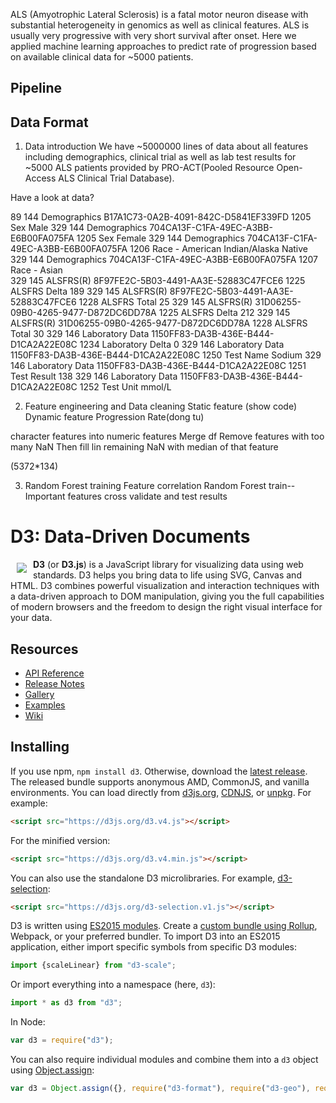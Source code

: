 ALS (Amyotrophic Lateral Sclerosis) is a fatal motor neuron disease with substantial heterogeneity in genomics as well as clinical features. ALS is usually very progressive with very short survival after onset. Here we applied machine learning approaches to predict rate of progression based on available clinical data for ~5000 patients.


##     Pipeline 
##  Data Format

1. Data introduction
We have ~5000000 lines of data about all features including demographics, clinical trial as well as lab test results for ~5000 ALS patients provided by PRO-ACT(Pooled Resource Open-Access ALS Clinical Trial Database).

Have a look at data?

89	144	Demographics	B17A1C73-0A2B-4091-842C-D5841EF339FD	1205	Sex	Male
329	144	Demographics	704CA13F-C1FA-49EC-A3BB-E6B00FA075FA	1205	Sex	Female
329	144	Demographics	704CA13F-C1FA-49EC-A3BB-E6B00FA075FA	1206	Race - American Indian/Alaska Native	
329	144	Demographics	704CA13F-C1FA-49EC-A3BB-E6B00FA075FA	1207	Race - Asian	
329	145	ALSFRS(R)	8F97FE2C-5B03-4491-AA3E-52883C47FCE6	1225	ALSFRS Delta	189
329	145	ALSFRS(R)	8F97FE2C-5B03-4491-AA3E-52883C47FCE6	1228	ALSFRS Total	25
329	145	ALSFRS(R)	31D06255-09B0-4265-9477-D872DC6DD78A	1225	ALSFRS Delta	212
329	145	ALSFRS(R)	31D06255-09B0-4265-9477-D872DC6DD78A	1228	ALSFRS Total	30
329	146	Laboratory Data	1150FF83-DA3B-436E-B444-D1CA2A22E08C	1234	Laboratory Delta	0
329	146	Laboratory Data	1150FF83-DA3B-436E-B444-D1CA2A22E08C	1250	Test Name	Sodium
329	146	Laboratory Data	1150FF83-DA3B-436E-B444-D1CA2A22E08C	1251	Test Result	138
329	146	Laboratory Data	1150FF83-DA3B-436E-B444-D1CA2A22E08C	1252	Test Unit	mmol/L


2. Feature engineering and Data cleaning
Static feature (show code)
Dynamic feature
Progression Rate(dong tu)

character features into numeric features
Merge df
Remove features with too many NaN
Then fill lin remaining NaN with median of that feature

(5372*134)


3. Random Forest training
Feature correlation
Random Forest train--Important features
cross validate and test results






# D3: Data-Driven Documents

<a href="https://d3js.org"><img src="https://d3js.org/logo.svg" align="left" hspace="10" vspace="6"></a>

**D3** (or **D3.js**) is a JavaScript library for visualizing data using web standards. D3 helps you bring data to life using SVG, Canvas and HTML. D3 combines powerful visualization and interaction techniques with a data-driven approach to DOM manipulation, giving you the full capabilities of modern browsers and the freedom to design the right visual interface for your data.

## Resources

* [API Reference](https://github.com/d3/d3/blob/master/API.md)
* [Release Notes](https://github.com/d3/d3/releases)
* [Gallery](https://github.com/d3/d3/wiki/Gallery)
* [Examples](http://bl.ocks.org/mbostock)
* [Wiki](https://github.com/d3/d3/wiki)

## Installing

If you use npm, `npm install d3`. Otherwise, download the [latest release](https://github.com/d3/d3/releases/latest). The released bundle supports anonymous AMD, CommonJS, and vanilla environments. You can load directly from [d3js.org](https://d3js.org), [CDNJS](https://cdnjs.com/libraries/d3), or [unpkg](https://unpkg.com/d3/). For example:

```html
<script src="https://d3js.org/d3.v4.js"></script>
```

For the minified version:

```html
<script src="https://d3js.org/d3.v4.min.js"></script>
```

You can also use the standalone D3 microlibraries. For example, [d3-selection](https://github.com/d3/d3-selection):

```html
<script src="https://d3js.org/d3-selection.v1.js"></script>
```

D3 is written using [ES2015 modules](http://www.2ality.com/2014/09/es6-modules-final.html). Create a [custom bundle using Rollup](http://bl.ocks.org/mbostock/bb09af4c39c79cffcde4), Webpack, or your preferred bundler. To import D3 into an ES2015 application, either import specific symbols from specific D3 modules:

```js
import {scaleLinear} from "d3-scale";
```

Or import everything into a namespace (here, `d3`):

```js
import * as d3 from "d3";
```

In Node:

```js
var d3 = require("d3");
```

You can also require individual modules and combine them into a `d3` object using [Object.assign](https://developer.mozilla.org/en-US/docs/Web/JavaScript/Reference/Global_Objects/Object/assign):

```js
var d3 = Object.assign({}, require("d3-format"), require("d3-geo"), require("d3-geo-projection"));
```


